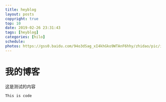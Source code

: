 ```yaml
---
title: heyblog
layout: posts
copyright: true
top: 10
date: 2019-02-26 23:31:43
tags: [heyblog]
categories: [hilo]
schedule:
photos: https://gss0.baidu.com/94o3dSag_xI4khGko9WTAnF6hhy/zhidao/pic/item/5366d0160924ab18fffea7dd31fae6cd7a890b6b.jpg
---
```


# 我的博客
这是测试的内容


```
This is code
```